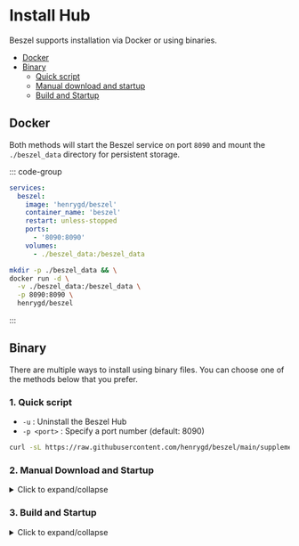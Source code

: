 # Install Hub

Beszel supports installation via Docker or using binaries.

- [Docker](#docker)
- [Binary](#binary)
  - [Quick script](#_1-quick-script)
  - [Manual download and startup](#_2-manual-download-and-startup)
  - [Build and Startup](#_3-build-and-startup)

## Docker

Both methods will start the Beszel service on port `8090` and mount the `./beszel_data` directory for persistent storage.

::: code-group

```yaml [docker-compose.yml]
services:
  beszel:
    image: 'henrygd/beszel'
    container_name: 'beszel'
    restart: unless-stopped
    ports:
      - '8090:8090'
    volumes:
      - ./beszel_data:/beszel_data
```

```bash [docker run]
mkdir -p ./beszel_data && \
docker run -d \
  -v ./beszel_data:/beszel_data \
  -p 8090:8090 \
  henrygd/beszel
```

:::

## Binary

There are multiple ways to install using binary files. You can choose one of the methods below that you prefer.

### 1. Quick script

- `-u` : Uninstall the Beszel Hub
- `-p <port>` : Specify a port number (default: 8090)

```bash
curl -sL https://raw.githubusercontent.com/henrygd/beszel/main/supplemental/scripts/install-hub.sh -o install-hub.sh && chmod +x install-hub.sh && ./install-hub.sh
```

### 2. Manual Download and Startup

<details>
  <summary>Click to expand/collapse</summary>

Download the latest binary from [releases](https://github.com/henrygd/beszel/releases) that matches your server's CPU architecture and run it manually. However, you will need to create a service manually to keep it running.

```bash
curl -sL "https://github.com/henrygd/beszel/releases/latest/download/beszel_$(uname -s)_$(uname -m | sed 's/x86_64/amd64/' | sed 's/armv7l/arm/' | sed 's/aarch64/arm64/').tar.gz" | tar -xz -O beszel | tee ./beszel >/dev/null && chmod +x beszel
```

Running the hub directly:

```bash
./beszel serve
```

</details>

### 3. Build and Startup

<details>
  <summary>Click to expand/collapse</summary>

Beszel are written in Go, so you can easily build them yourself, or cross-compile for different platforms. Please [install Go](https://go.dev/doc/install) first if you haven't already.

#### 1. Git clone & Prepare dependencies

```bash
git clone https://github.com/henrygd/beszel.git
cd beszel && go mod tidy
```

#### 2. Build

The hub embeds the web UI in the binary, so you must build the website first. This project uses [bun](https://bun.sh/) by default, but you may use Node.js if you prefer:

```bash
cd beszel/site
bun install
bun run build
```

Then in `beszel/cmd/hub`:

```bash
cd beszel/cmd/hub
CGO_ENABLED=0 go build -ldflags "-w -s" .
```

:::tip
If you need to run on different platforms, you can cross-compile using the `GOOS` and `GOARCH` environment variables.

For example, to build for FreeBSD ARM64:

```bash
GOOS=freebsd GOARCH=arm64 CGO_ENABLED=0 go build -ldflags "-w -s" .
```

You can see a list of valid options by running `go tool dist list`.
:::

#### 4. Running the hub directly

> You will need to create a service manually to keep it running.

```bash
./beszel serve
```

</details>
